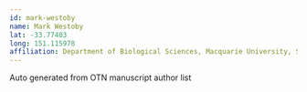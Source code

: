 ```yaml
---
id: mark-westoby
name: Mark Westoby
lat: -33.77403
long: 151.115978
affiliation: Department of Biological Sciences, Macquarie University, Sydney, NSW, Australia 
---
```


Auto generated from OTN manuscript author list

